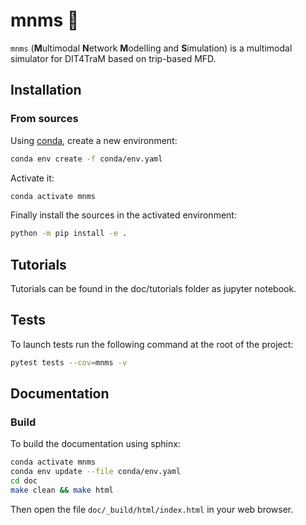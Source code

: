 # mnms :candy:

`mnms` (**M**ultimodal **N**etwork **M**odelling and **S**imulation) is a multimodal simulator for DIT4TraM based on trip-based MFD.

## Installation

### From sources

Using [conda](https://docs.conda.io/en/latest/miniconda.html), create a new environment:

````bash
conda env create -f conda/env.yaml
````

Activate it:
````bash
conda activate mnms
````

Finally install the sources in the activated environment:

````bash
python -m pip install -e .
````


## Tutorials

Tutorials can be found in the doc/tutorials folder as jupyter notebook.

## Tests

To launch tests run the following command at the root of the project:
```bash
pytest tests --cov=mnms -v
```


## Documentation

### Build

To build the documentation using sphinx:

```bash
conda activate mnms
conda env update --file conda/env.yaml
cd doc
make clean && make html
```

Then open the file `doc/_build/html/index.html` in your web browser.